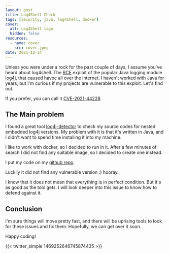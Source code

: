 ```yaml
---
layout: post
title: Log4Shell Check
tags: [security, java, log4shell, docker]
cover:
  alt: Log4Shell logo
  hidden: false
resources:
  - name: cover
    src: cover.jpeg
date: 2021-12-14
---
```


Unless you were under a rock for the past couple of days, I assume you've heard about log4shell.
The [RCE](https://en.wikipedia.org/wiki/Arbitrary_code_execution) exploit of the popular Java logging module [log4j](https://logging.apache.org/log4j/2.x/), that caused havoc all over the internet.
I haven't worked with Java for years, but I'm curious if my projects are vulnerable to this exploit. Let's find out.

<!--more-->

If you prefer, you can call it [CVE-2021-44228](https://www.cvedetails.com/cve/CVE-2021-44228/).

## The Main problem

I found a great tool [log4j-detector](https://github.com/mergebase/log4j-detector) to check my source codes for nested embedded log4j versions.
My problem with it is that it's written in Java, and I didn't want to spend time installing it into my machine.

I like to work with docker, so I decided to run in it. After a few minutes of search
I did not find any suitable image, so I decided to create one instead.

I put my code on my [github repo](https://github.com/budavariam/log4j-detector-docker).

Luckily it did not find any vulnerable version :) hooray.

I know that it does not mean that everything is in perfect condition. But it's as good as the tool gets.
I will look deeper into this issue to know how to defend against it.

## Conclusion

I'm sure things will move pretty fast, and there will be uprising tools to look for these issues and fix them.
Hopefully, we can get over it soon.

Happy coding!

{{< twitter_simple 1469252646745874435 >}}
